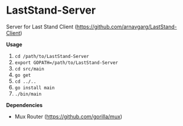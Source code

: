# LastStand-Server

Server for Last Stand Client (https://github.com/arnavgarg/LastStand-Client)

**Usage**
1. `cd /path/to/LastStand-Server`
2. `export GOPATH=/path/to/LastStand-Server`
3. `cd src/main`
4. `go get`
5. `cd ../..`
6. `go install main`
7. `./bin/main`

**Dependencies**
- Mux Router (https://github.com/gorilla/mux)
